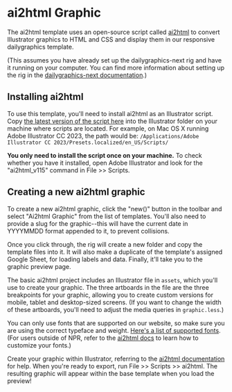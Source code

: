 ai2html Graphic
===============

The ai2html template uses an open-source script called [ai2html](http://ai2html.org/) to convert Illustrator graphics to HTML and CSS and display them in our responsive dailygraphics template.

(This assumes you have already set up the dailygraphics-next rig and have it running on your computer. You can find more information about setting up the rig in the [dailygraphics-next documentation](https://github.com/nprapps/dailygraphics-next).)

Installing ai2html
------------------

To use this template, you'll need to install ai2html as an Illustrator script. Copy [the latest version of the script here](https://github.com/nprapps/dailygraphics-templates/blob/master/_etc/ai2html_v115.jsx) into the Illustrator folder on your machine where scripts are located. For example, on Mac OS X running Adobe Illustrator CC 2023, the path would be: `/Applications/Adobe Illustrator CC 2023/Presets.localized/en_US/Scripts/`

**You only need to install the script once on your machine.** To check whether you have it installed, open Adobe Illustrator and look for the "ai2html_v115" command in File >> Scripts.

Creating a new ai2html graphic
------------------------------

To create a new ai2html graphic, click the "new()" button in the toolbar and select "Ai2html Graphic" from the list of templates. You'll also need to provide a slug for the graphic--this will have the current date in YYYYMMDD format appended to it, to prevent collisions.

Once you click through, the rig will create a new folder and copy the template files into it. It will also make a duplicate of the template's assigned Google Sheet, for loading labels and data. Finally, it'll take you to the graphic preview page.

The basic ai2html project includes an Illustrator file in `assets`, which you'll use to create your graphic. The three artboards in the file are the three breakpoints for your graphic, allowing you to create custom versions for mobile, tablet and desktop-sized screens. (If you want to change the width of these artboards, you'll need to adjust the media queries in `graphic.less`.)

You can only use fonts that are supported on our website, so make sure you are using the correct typeface and weight. [Here's a list of supported fonts](https://github.com/nprapps/dailygraphics-templates/blob/master/_etc/ai2html_v115.jsx#L138-L159). (For users outside of NPR, refer to the [ai2html docs](http://ai2html.org/#using-fonts-other-than-arial-and-georgia) to learn how to customize your fonts.)

Create your graphic within Illustrator, referring to the [ai2html documentation](http://ai2html.org/#how-to-use-ai2html) for help. When you're ready to export, run File >> Scripts >> ai2html. The resulting graphic will appear within the base template when you load the preview!
